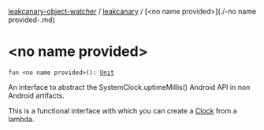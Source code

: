 [leakcanary-object-watcher](../index.md) / [leakcanary](index.md) / [&lt;no name provided&gt;](./-no name provided-.md)

# &lt;no name provided&gt;

`fun <no name provided>(): `[`Unit`](https://kotlinlang.org/api/latest/jvm/stdlib/kotlin/-unit/index.html)

An interface to abstract the SystemClock.uptimeMillis() Android API in non Android artifacts.

This is a functional interface with which you can create a [Clock](-clock/index.md) from a lambda.

